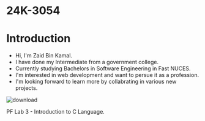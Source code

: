 # 24K-3054
# Introduction
- Hi, I'm Zaid Bin Kamal.
- I have done my Intermediate from a government college.
- Currently studying Bachelors in Software Engineering in Fast NUCES.
- I'm interested in web development and want to persue it as a profession.
- I'm looking forward to learn more by collabrating in various new projects.

 ![download](https://github.com/user-attachments/assets/f43d0438-259c-4db0-b876-27b3ec642337)

PF Lab 3 - Introduction to C Language.
